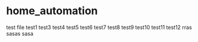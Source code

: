 # home_automation
test file
test1
test3
test4
test5
test6
test7
test8
test9
test10
test11
test12
rras
sasas
sasa
